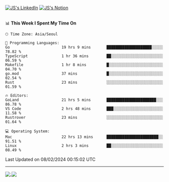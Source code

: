 
[![JS's LinkedIn](https://img.shields.io/badge/LinkedIn-blue?style=for-the-badge&logo=linkedin)](https://www.linkedin.com/in/jaeseung-lee-5a2a32139/) 
[![JS's Notion](https://img.shields.io/badge/Notion-black?style=for-the-badge&logo=notion)](https://bit.ly/ljswiki1) <br><br>
<!-- ![JS's GitHub stats](https://github-readme-stats-lemon-five.vercel.app/api?username=tkxkd0159&hide=contribs,prs,stars,issues&show_icons=true&theme=react&include_all_commits=true)   -->
<!-- ![Top Langs](https://github-readme-stats-lemon-five.vercel.app/api/top-langs/?username=tkxkd0159&layout=compact&hide=jupyter%20notebook,scss,html,css&langs_count=10)  -->


<!--START_SECTION:waka-->
📊 **This Week I Spent My Time On** 

```text
🕑︎ Time Zone: Asia/Seoul

💬 Programming Languages: 
Go                       19 hrs 9 mins       ████████████████████░░░░░   78.82 % 
TypeScript               1 hr 36 mins        ██░░░░░░░░░░░░░░░░░░░░░░░   06.59 % 
Makefile                 1 hr 8 mins         █░░░░░░░░░░░░░░░░░░░░░░░░   04.70 % 
go.mod                   37 mins             █░░░░░░░░░░░░░░░░░░░░░░░░   02.54 % 
Rust                     23 mins             ░░░░░░░░░░░░░░░░░░░░░░░░░   01.59 % 

🔥 Editors: 
GoLand                   21 hrs 5 mins       ██████████████████████░░░   86.78 % 
VS Code                  2 hrs 48 mins       ███░░░░░░░░░░░░░░░░░░░░░░   11.58 % 
Rustrover                23 mins             ░░░░░░░░░░░░░░░░░░░░░░░░░   01.64 % 

💻 Operating System: 
Mac                      22 hrs 13 mins      ███████████████████████░░   91.51 % 
Linux                    2 hrs 3 mins        ██░░░░░░░░░░░░░░░░░░░░░░░   08.49 % 
```


 Last Updated on 08/02/2024 00:15:02 UTC
<!--END_SECTION:waka-->

---
<a href="https://github.com/tkxkd0159/dsalgo">
  <img align="center" src="https://github-readme-stats-lemon-five.vercel.app/api/pin/?username=tkxkd0159&repo=dsalgo&theme=react" />
</a>
<a href="https://github.com/tkxkd0159/books">
  <img align="center" src="https://github-readme-stats-lemon-five.vercel.app/api/pin/?username=tkxkd0159&repo=books&theme=react" />
</a>

<!---
- 🔭 I’m currently working on ...
- 🌱 I’m currently learning blockchain and distributed network
- 👯 I’m looking to collaborate on ...
- 🤔 I’m looking for help with ...
- 💬 Ask me about ...
- 📫 How to reach me: ...
- 😄 Pronouns: ...
- ⚡ Fun fact: ...
-->
